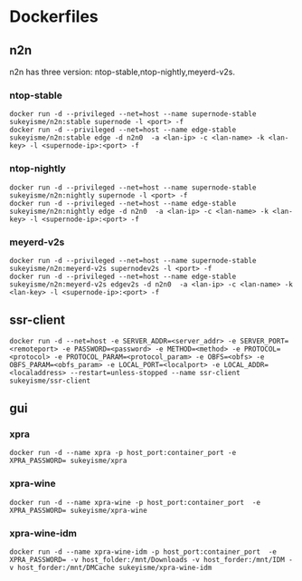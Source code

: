 # Dockerfiles

## n2n
n2n has three version: ntop-stable,ntop-nightly,meyerd-v2s.
### ntop-stable
```shell
docker run -d --privileged --net=host --name supernode-stable sukeyisme/n2n:stable supernode -l <port> -f
docker run -d --privileged --net=host --name edge-stable sukeyisme/n2n:stable edge -d n2n0  -a <lan-ip> -c <lan-name> -k <lan-key> -l <supernode-ip>:<port> -f
```
### ntop-nightly
```shell
docker run -d --privileged --net=host --name supernode-stable sukeyisme/n2n:nightly supernode -l <port> -f
docker run -d --privileged --net=host --name edge-stable sukeyisme/n2n:nightly edge -d n2n0  -a <lan-ip> -c <lan-name> -k <lan-key> -l <supernode-ip>:<port> -f
```
### meyerd-v2s
```shell
docker run -d --privileged --net=host --name supernode-stable sukeyisme/n2n:meyerd-v2s supernodev2s -l <port> -f
docker run -d --privileged --net=host --name edge-stable sukeyisme/n2n:meyerd-v2s edgev2s -d n2n0  -a <lan-ip> -c <lan-name> -k <lan-key> -l <supernode-ip>:<port> -f
```

## ssr-client
```shell
docker run -d --net=host -e SERVER_ADDR=<server_addr> -e SERVER_PORT=<remoteport> -e PASSWORD=<password> -e METHOD=<method> -e PROTOCOL=<protocol> -e PROTOCOL_PARAM=<protocol_param> -e OBFS=<obfs> -e OBFS_PARAM=<obfs_param> -e LOCAL_PORT=<localport> -e LOCAL_ADDR=<localaddress> --restart=unless-stopped --name ssr-client sukeyisme/ssr-client
```

## gui
### xpra
```shell
docker run -d --name xpra -p host_port:container_port -e XPRA_PASSWORD= sukeyisme/xpra
```

### xpra-wine
```shell
docker run -d --name xpra-wine -p host_port:container_port  -e XPRA_PASSWORD= sukeyisme/xpra-wine
```

### xpra-wine-idm
```shell
docker run -d --name xpra-wine-idm -p host_port:container_port  -e XPRA_PASSWORD= -v host_folder:/mnt/Downloads -v host_forder:/mnt/IDM -v host_forder:/mnt/DMCache sukeyisme/xpra-wine-idm
```
